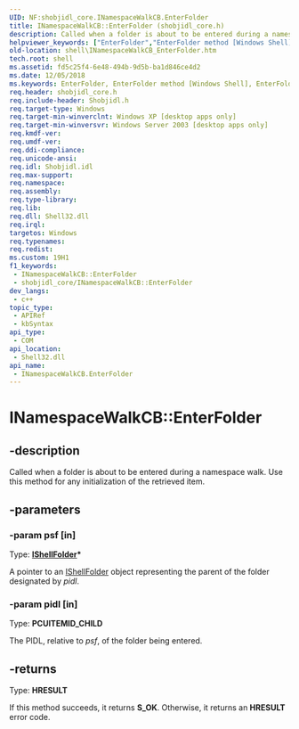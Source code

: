 ```yaml
---
UID: NF:shobjidl_core.INamespaceWalkCB.EnterFolder
title: INamespaceWalkCB::EnterFolder (shobjidl_core.h)
description: Called when a folder is about to be entered during a namespace walk. Use this method for any initialization of the retrieved item.
helpviewer_keywords: ["EnterFolder","EnterFolder method [Windows Shell]","EnterFolder method [Windows Shell]","INamespaceWalkCB interface","INamespaceWalkCB interface [Windows Shell]","EnterFolder method","INamespaceWalkCB.EnterFolder","INamespaceWalkCB::EnterFolder","_win32_INamespaceWalkCB_EnterFolder","shell.INamespaceWalkCB_EnterFolder","shobjidl_core/INamespaceWalkCB::EnterFolder"]
old-location: shell\INamespaceWalkCB_EnterFolder.htm
tech.root: shell
ms.assetid: fd5c25f4-6e48-494b-9d5b-ba1d846ce4d2
ms.date: 12/05/2018
ms.keywords: EnterFolder, EnterFolder method [Windows Shell], EnterFolder method [Windows Shell],INamespaceWalkCB interface, INamespaceWalkCB interface [Windows Shell],EnterFolder method, INamespaceWalkCB.EnterFolder, INamespaceWalkCB::EnterFolder, _win32_INamespaceWalkCB_EnterFolder, shell.INamespaceWalkCB_EnterFolder, shobjidl_core/INamespaceWalkCB::EnterFolder
req.header: shobjidl_core.h
req.include-header: Shobjidl.h
req.target-type: Windows
req.target-min-winverclnt: Windows XP [desktop apps only]
req.target-min-winversvr: Windows Server 2003 [desktop apps only]
req.kmdf-ver: 
req.umdf-ver: 
req.ddi-compliance: 
req.unicode-ansi: 
req.idl: Shobjidl.idl
req.max-support: 
req.namespace: 
req.assembly: 
req.type-library: 
req.lib: 
req.dll: Shell32.dll
req.irql: 
targetos: Windows
req.typenames: 
req.redist: 
ms.custom: 19H1
f1_keywords:
 - INamespaceWalkCB::EnterFolder
 - shobjidl_core/INamespaceWalkCB::EnterFolder
dev_langs:
 - c++
topic_type:
 - APIRef
 - kbSyntax
api_type:
 - COM
api_location:
 - Shell32.dll
api_name:
 - INamespaceWalkCB.EnterFolder
---
```


# INamespaceWalkCB::EnterFolder


## -description

Called when a folder is about to be entered during a namespace walk. Use this method for any initialization of the retrieved item.

## -parameters

### -param psf [in]

Type: <b><a href="https://docs.microsoft.com/windows/desktop/api/shobjidl_core/nn-shobjidl_core-ishellfolder">IShellFolder</a>*</b>

A pointer to an <a href="https://docs.microsoft.com/windows/desktop/api/shobjidl_core/nn-shobjidl_core-ishellfolder">IShellFolder</a> object representing the parent of the folder designated by <i>pidl</i>.

### -param pidl [in]

Type: <b>PCUITEMID_CHILD</b>

The PIDL, relative to <i>psf</i>, of the folder being entered.

## -returns

Type: <b>HRESULT</b>

If this method succeeds, it returns <b xmlns:loc="http://microsoft.com/wdcml/l10n">S_OK</b>. Otherwise, it returns an <b xmlns:loc="http://microsoft.com/wdcml/l10n">HRESULT</b> error code.

